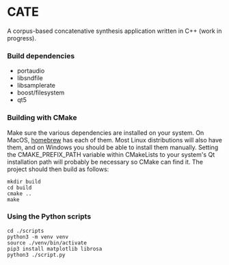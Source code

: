# CATE
A corpus-based concatenative synthesis application written in C++ (work in progress). 

### Build dependencies
- portaudio
- libsndfile
- libsamplerate
- boost/filesystem
- qt5

### Building with CMake
Make sure the various dependencies are installed on your system. On MacOS, [homebrew](https://brew.sh/) has each of them. Most Linux distributions will also have them, and on Windows you should be able to install them manually. Setting the CMAKE_PREFIX_PATH variable within CMakeLists to your system's Qt installation path will probably be necessary so CMake can find it. The project should then build as follows: 
```
mkdir build
cd build
cmake ..
make
```

### Using the Python scripts
```
cd ./scripts
python3 -m venv venv
source ./venv/bin/activate
pip3 install matplotlib librosa
python3 ./script.py
```
